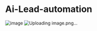 # Ai-Lead-automation
![image](https://github.com/user-attachments/assets/041da4ac-fbe9-470f-b774-c13e279dce33)
![Uploading image.png…]()
